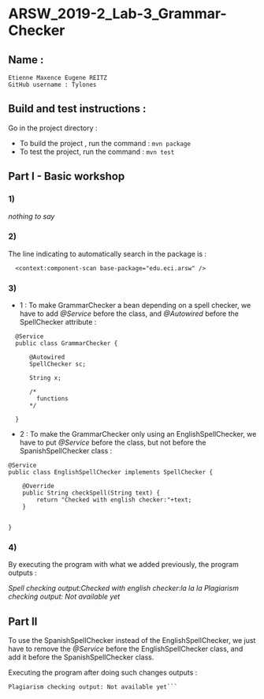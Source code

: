 # ARSW_2019-2_Lab-3_Grammar-Checker


## Name :

```
Etienne Maxence Eugene REITZ
GitHub username : Tylones
```

## Build and test instructions : 

Go in the project directory :

* To build the project , run the command : ```mvn package```
* To test the project, run the command : ```mvn test```


## Part I - Basic workshop

### 1)

*nothing to say*

### 2)

The line indicating to automatically search in the package is : 

```
  <context:component-scan base-package="edu.eci.arsw" />
```

### 3)

* 1 : To make GrammarChecker a bean depending on a spell checker, we have to add *@Service* before the class, and *@Autowired* before the SpellChecker attribute :
```
  @Service
  public class GrammarChecker {

      @Autowired
      SpellChecker sc;

      String x;
      
      /*
        functions
      */
      
  }
```

* 2 : To make the GrammarChecker only using an EnglishSpellChecker, we have to put *@Service* before the class, but not before the SpanishSpellChecker class : 
```
@Service
public class EnglishSpellChecker implements SpellChecker {

	@Override
	public String checkSpell(String text) {		
		return "Checked with english checker:"+text;
	}

        
}
```

### 4) 

By executing the program with what we added previously, the program outputs : 

*Spell checking output:Checked with english checker:la la la Plagiarism checking output: Not available yet*


## Part II

To use the SpanishSpellChecker instead of the EnglishSpellChecker, we just have to remove the *@Service* before the EnglishSpellChecker class, and add it before the SpanishSpellChecker class.

Executing the program after doing such changes outputs :

```Spell checking output:revisando (la la la ) con el verificador de sintaxis del espanol
Plagiarism checking output: Not available yet```
